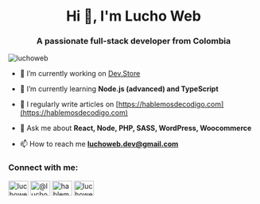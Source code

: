 <h1 align="center">Hi 👋, I'm Lucho Web</h1>
<h3 align="center">A passionate full-stack developer from Colombia</h3>

<p align="left"> <img src="https://komarev.com/ghpvc/?username=luchoweb&label=Profile%20views&color=0e75b6&style=flat" alt="luchoweb" /> </p>

- 🔭 I’m currently working on [Dev.Store](https://devstore.com.co)

- 🌱 I’m currently learning **Node.js (advanced) and TypeScript**

- 📝 I regularly write articles on [https://hablemosdecodigo.com](https://hablemosdecodigo.com)

- 💬 Ask me about **React, Node, PHP, SASS, WordPress, Woocommerce**

- 📫 How to reach me **luchoweb.dev@gmail.com**

<h3 align="left">Connect with me:</h3>
<p align="left">
<a href="https://linkedin.com/in/luchowebdev" target="blank"><img align="center" src="https://raw.githubusercontent.com/rahuldkjain/github-profile-readme-generator/master/src/images/icons/Social/linked-in-alt.svg" alt="luchowebdev" height="30" width="40" /></a>
<a href="https://medium.com/@luchoweb" target="blank"><img align="center" src="https://raw.githubusercontent.com/rahuldkjain/github-profile-readme-generator/master/src/images/icons/Social/medium.svg" alt="@luchoweb" height="30" width="40" /></a>
<a href="https://www.youtube.com/c/hablemosdecodigo" target="blank"><img align="center" src="https://raw.githubusercontent.com/rahuldkjain/github-profile-readme-generator/master/src/images/icons/Social/youtube.svg" alt="hablemosdecodigo" height="30" width="40" /></a>
<a href="https://www.hackerrank.com/luchoweb" target="blank"><img align="center" src="https://raw.githubusercontent.com/rahuldkjain/github-profile-readme-generator/master/src/images/icons/Social/hackerrank.svg" alt="luchoweb" height="30" width="40" /></a>
</p>
